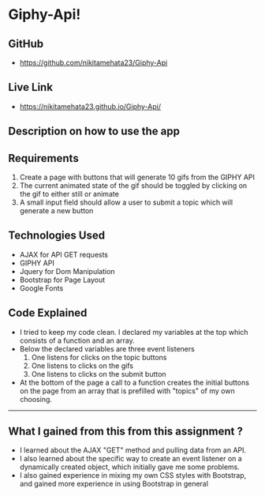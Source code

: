 # Giphy-Api!

## GitHub
- https://github.com/nikitamehata23/Giphy-Api

## Live Link
 - https://nikitamehata23.github.io/Giphy-Api/ 

## Description on how to use the app

## Requirements

1. Create a page with buttons that will generate 10 gifs from the GIPHY API
2. The current animated state of the gif should be toggled by clicking on the gif to either still or animate 
3. A small input field should allow a user to submit a topic which will generate a new button 

## Technologies Used

- AJAX for API GET requests
- GIPHY API 
- Jquery for Dom Manipulation
- Bootstrap for Page Layout 
- Google Fonts 

## Code Explained
- I tried to keep my code clean. I declared my variables at the top which consists of a function and an array.
- Below the declared variables are three event listeners 
	1. One listens for clicks on the topic buttons
	2. One listens to clicks on the gifs 
	3. One listens to clicks on the submit button
- At the bottom of the page a call to a function creates the initial buttons on the page from an array that is prefilled with "topics" of my own choosing. 

-------------

## What I gained from this from this assignment ?

- I learned about the AJAX "GET" method and pulling data from an API. 
- I also learned about the specific way to create an event listener on a dynamically created object, which initially gave me some problems. 
- I also gained experience in mixing my own CSS styles with Bootstrap, and gained more experience in using Bootstrap in general  


